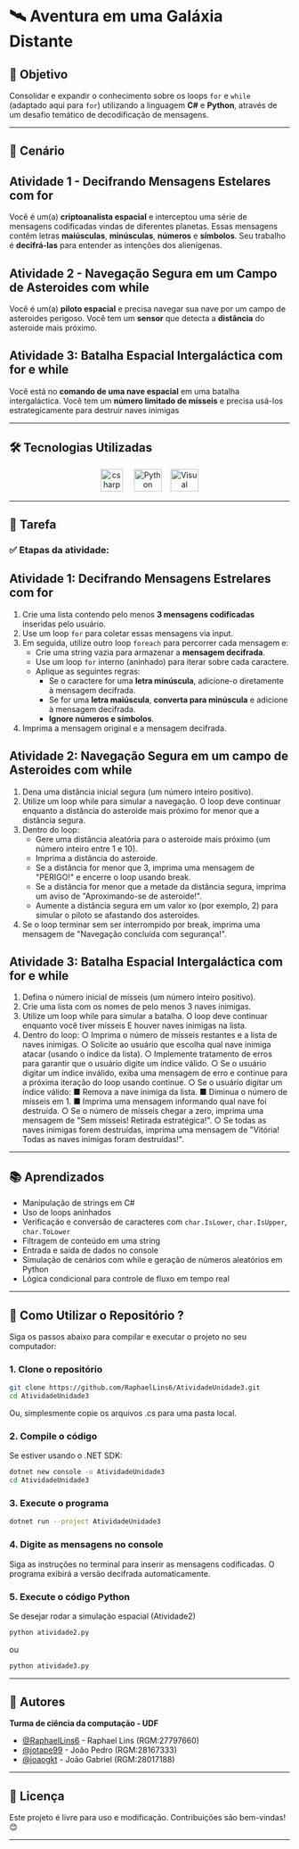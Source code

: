 # 🛰️ Aventura em uma Galáxia Distante

## 🚀 Objetivo

Consolidar e expandir o conhecimento sobre os loops `for` e `while` (adaptado aqui para `for`) utilizando a linguagem **C#** e **Python**, através de um desafio temático de decodificação de mensagens.

---

## 🧠 Cenário

## Atividade 1 - Decifrando Mensagens Estelares com for
Você é um(a) **criptoanalista espacial** e interceptou uma série de mensagens codificadas vindas de diferentes planetas. Essas mensagens contêm letras **maiúsculas**, **minúsculas**, **números** e **símbolos**. Seu trabalho é **decifrá-las** para entender as intenções dos alienígenas.

## Atividade 2 - Navegação Segura em um Campo de Asteroides com while
Você é um(a) **piloto espacial** e precisa navegar sua nave por um campo de asteroides perigoso. Você tem um **sensor** que detecta a **distância** do asteroide mais próximo.

## Atividade 3: Batalha Espacial Intergaláctica com for e while
Você está no **comando de uma nave espacial** em uma batalha intergaláctica.
Você tem um **número limitado de mísseis** e precisa usá-los estrategicamente para
destruir naves inimigas

---

## 🛠️ Tecnologias Utilizadas

<p align="center"> 
<img src="https://cdn.jsdelivr.net/gh/devicons/devicon/icons/csharp/csharp-original.svg" height="40" alt="csharp logo"/>
<img width="12" />
<img src="https://upload.wikimedia.org/wikipedia/commons/thumb/0/0a/Python.svg/2048px-Python.svg.png" alt="Python" width="50" height="40"/> &nbsp;&nbsp; 
<img src="https://upload.wikimedia.org/wikipedia/commons/thumb/9/9a/Visual_Studio_Code_1.35_icon.svg/2048px-Visual_Studio_Code_1.35_icon.svg.png" alt="Visual Studio Code" width="50" height="40"/>

---

## 📝 Tarefa

### ✅ Etapas da atividade:

## Atividade 1: Decifrando Mensagens Estrelares com for
1. Crie uma lista contendo pelo menos **3 mensagens codificadas** inseridas pelo usuário.
2. Use um loop `for` para coletar essas mensagens via input.
3. Em seguida, utilize outro loop `foreach` para percorrer cada mensagem e:
   - Crie uma string vazia para armazenar a **mensagem decifrada**.
   - Use um loop `for` interno (aninhado) para iterar sobre cada caractere.
   - Aplique as seguintes regras:
     - Se o caractere for uma **letra minúscula**, adicione-o diretamente à mensagem decifrada.
     - Se for uma **letra maiúscula**, **converta para minúscula** e adicione à mensagem decifrada.
     - **Ignore números e símbolos**.
4. Imprima a mensagem original e a mensagem decifrada.
   
## Atividade 2: Navegação Segura em um campo de Asteroides com while
1. Dena uma distância inicial segura (um número inteiro positivo).
2. Utilize um loop while para simular a navegação. O loop deve continuar enquanto a
distância do asteroide mais próximo for menor que a distância segura.
3. Dentro do loop:
   - Gere uma distância aleatória para o asteroide mais próximo (um número
   inteiro entre 1 e 10).
   - Imprima a distância do asteroide.
   - Se a distância for menor que 3, imprima uma mensagem de "PERIGO!" e
   encerre o loop usando break.
   - Se a distância for menor que a metade da distância segura, imprima um aviso
   de "Aproximando-se de asteroide!".
    - Aumente a distância segura em um valor xo (por exemplo, 2) para simular o
   piloto se afastando dos asteroides.
4. Se o loop terminar sem ser interrompido por break, imprima uma mensagem de
"Navegação concluída com segurança!".

## Atividade 3: Batalha Espacial Intergaláctica com for e while
1. Defina o número inicial de mísseis (um número inteiro positivo).
2. Crie uma lista com os nomes de pelo menos 3 naves inimigas.
3. Utilize um loop while para simular a batalha. O loop deve continuar enquanto você
tiver mísseis E houver naves inimigas na lista.
4. Dentro do loop:
○ Imprima o número de mísseis restantes e a lista de naves inimigas.
○ Solicite ao usuário que escolha qual nave inimiga atacar (usando o índice da
lista).
○ Implemente tratamento de erros para garantir que o usuário digite um índice
válido.
○ Se o usuário digitar um índice inválido, exiba uma mensagem de erro e
continue para a próxima iteração do loop usando continue.
○ Se o usuário digitar um índice válido:
■ Remova a nave inimiga da lista.
■ Diminua o número de mísseis em 1.
■ Imprima uma mensagem informando qual nave foi destruída.
○ Se o número de mísseis chegar a zero, imprima uma mensagem de "Sem
mísseis! Retirada estratégica!".
○ Se todas as naves inimigas forem destruídas, imprima uma mensagem de
"Vitória! Todas as naves inimigas foram destruídas!".

---

## 📚 Aprendizados

- Manipulação de strings em C#
- Uso de loops aninhados
- Verificação e conversão de caracteres com `char.IsLower`, `char.IsUpper`, `char.ToLower`
- Filtragem de conteúdo em uma string
- Entrada e saída de dados no console
- Simulação de cenários com while e geração de números aleatórios em Python
- Lógica condicional para controle de fluxo em tempo real

---

## 🚀 Como Utilizar o Repositório ?

Siga os passos abaixo para compilar e executar o projeto no seu computador:

### 1. **Clone o repositório**

```bash
git clone https://github.com/RaphaelLins6/AtividadeUnidade3.git
cd AtividadeUnidade3
```
Ou, simplesmente copie os arquivos .cs para uma pasta local.

### 2. **Compile o código**
Se estiver usando o .NET SDK:
```bash
dotnet new console -o AtividadeUnidade3
cd AtividadeUnidade3
```
### 3. **Execute o programa**
```bash
dotnet run --project AtividadeUnidade3
```
### 4. **Digite as mensagens no console**
Siga as instruções no terminal para inserir as mensagens codificadas.
O programa exibirá a versão decifrada automaticamente.

### 5. **Execute o código Python**
Se desejar rodar a simulação espacial (Atividade2)
```bash
python atividade2.py
```
ou
```bash
python atividade3.py
```

---

## 👥 Autores

**Turma de ciência da computação - UDF**
- [@RaphaelLins6](https://www.github.com/RaphaelLins6) - Raphael Lins (RGM:27797660)
- [@jotape99](https://www.github.com/jotape99) - João Pedro (RGM:28167333)
- [@joaogkt](https://www.github.com/joaogkt) - João Gabriel (RGM:28017188)

---

## 📜 Licença

Este projeto é livre para uso e modificação. Contribuições são bem-vindas! 😊

---
